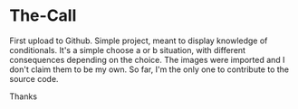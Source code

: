 # The-Call
First upload to Github.
Simple project, meant to display knowledge of conditionals.
It's a simple choose a or b situation, with different consequences depending on the choice.
The images were imported and I don't claim them to be my own. 
So far, I'm the only one to contribute to the source code.

Thanks
